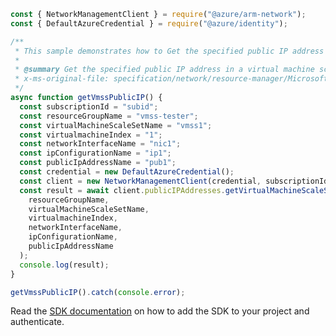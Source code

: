 ```javascript
const { NetworkManagementClient } = require("@azure/arm-network");
const { DefaultAzureCredential } = require("@azure/identity");

/**
 * This sample demonstrates how to Get the specified public IP address in a virtual machine scale set.
 *
 * @summary Get the specified public IP address in a virtual machine scale set.
 * x-ms-original-file: specification/network/resource-manager/Microsoft.Network/stable/2021-08-01/examples/VmssPublicIpGet.json
 */
async function getVmssPublicIP() {
  const subscriptionId = "subid";
  const resourceGroupName = "vmss-tester";
  const virtualMachineScaleSetName = "vmss1";
  const virtualmachineIndex = "1";
  const networkInterfaceName = "nic1";
  const ipConfigurationName = "ip1";
  const publicIpAddressName = "pub1";
  const credential = new DefaultAzureCredential();
  const client = new NetworkManagementClient(credential, subscriptionId);
  const result = await client.publicIPAddresses.getVirtualMachineScaleSetPublicIPAddress(
    resourceGroupName,
    virtualMachineScaleSetName,
    virtualmachineIndex,
    networkInterfaceName,
    ipConfigurationName,
    publicIpAddressName
  );
  console.log(result);
}

getVmssPublicIP().catch(console.error);
```

Read the [SDK documentation](https://github.com/Azure/azure-sdk-for-js/blob/%40azure%2Farm-network_28.0.0/sdk/network/arm-network/README.md) on how to add the SDK to your project and authenticate.
